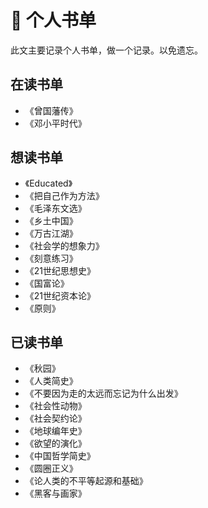 # :blue_book: 个人书单
此文主要记录个人书单，做一个记录。以免遗忘。

## 在读书单

- 《曾国藩传》
- 《邓小平时代》


## 想读书单

- 《Educated》
- 《把自己作为方法》
- 《毛泽东文选》
- 《乡土中国》
- 《万古江湖》
- 《社会学的想象力》
- 《刻意练习》
- 《21世纪思想史》
- 《国富论》
- 《21世纪资本论》
- 《原则》

## 已读书单

- 《秋园》
- 《人类简史》
- 《不要因为走的太远而忘记为什么出发》
- 《社会性动物》
- 《社会契约论》
- 《地球编年史》
- 《欲望的演化》
- 《中国哲学简史》
- 《圆圈正义》
- 《论人类的不平等起源和基础》
- 《黑客与画家》